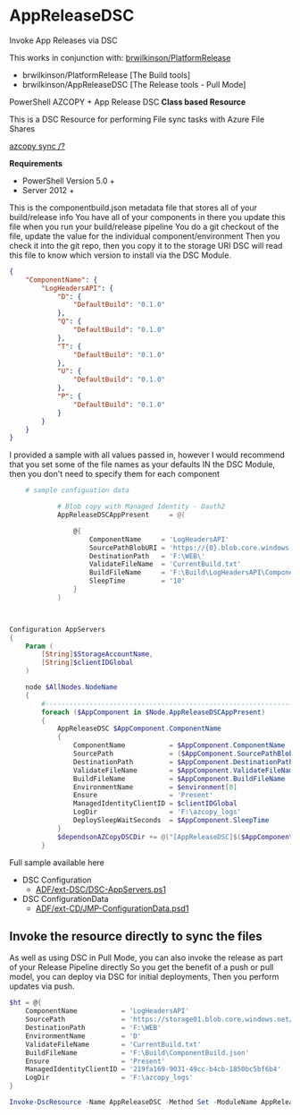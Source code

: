 # AppReleaseDSC
Invoke App Releases via DSC

This works in conjunction with: [brwilkinson/PlatformRelease](https://github.com/brwilkinson/PlatformRelease)
- brwilkinson/PlatformRelease [The Build tools]
- brwilkinson/AppReleaseDSC   [The Release tools - Pull Mode]

PowerShell AZCOPY + App Release DSC __Class based Resource__

This is a DSC Resource for performing File sync tasks with Azure File Shares

[azcopy sync /?](https://docs.microsoft.com/en-us/azure/storage/common/storage-ref-azcopy-sync)

__Requirements__
* PowerShell Version 5.0 +
* Server 2012 +

This is the componentbuild.json metadata file that stores all of your build/release info
You have all of your components in there you update this file when you run your build/release pipeline
You do a git checkout of the file, update the value for the individual component/environment
Then you check it into the git repo, then you copy it to the storage URI
DSC will read this file to know which version to install via the DSC Module.

```json
{
    "ComponentName": {
        "LogHeadersAPI": {
            "D": {
                "DefaultBuild": "0.1.0"
            },
            "Q": {
                "DefaultBuild": "0.1.0"
            },
            "T": {
                "DefaultBuild": "0.1.0"
            },
            "U": {
                "DefaultBuild": "0.1.0"
            },
            "P": {
                "DefaultBuild": "0.1.0"
            }
        }
    }
}
```

I provided a sample with all values passed in, however I would recommend that you set some of the file names as your defaults 
IN the DSC Module, then you don't need to specify them for each component

```powershell
    # sample configuation data

            # Blob copy with Managed Identity - Oauth2
            AppReleaseDSCAppPresent     = @(

                @{
                    ComponentName     = 'LogHeadersAPI'
                    SourcePathBlobURI = 'https://{0}.blob.core.windows.net/builds/'
                    DestinationPath   = 'F:\WEB\'
                    ValidateFileName  = 'CurrentBuild.txt'
                    BuildFileName     = 'F:\Build\LogHeadersAPI\ComponentBuild.json'
                    SleepTime         = '10'
                }
            )
```


```powershell


Configuration AppServers
{
    Param (
        [String]$StorageAccountName,
        [String]$clientIDGlobal
    )

    node $AllNodes.NodeName
    {
        #-------------------------------------------------------------------
        foreach ($AppComponent in $Node.AppReleaseDSCAppPresent)
        {
            AppReleaseDSC $AppComponent.ComponentName
            {
                ComponentName           = $AppComponent.ComponentName
                SourcePath              = ($AppComponent.SourcePathBlobURI -f $StorageAccountName)
                DestinationPath         = $AppComponent.DestinationPath
                ValidateFileName        = $AppComponent.ValidateFileName
                BuildFileName           = $AppComponent.BuildFileName
                EnvironmentName         = $environment[0]
                Ensure                  = 'Present'
                ManagedIdentityClientID = $clientIDGlobal
                LogDir                  = 'F:\azcopy_logs'
                DeploySleepWaitSeconds  = $AppComponent.SleepTime
            }
            $dependsonAZCopyDSCDir += @("[AppReleaseDSC]$($AppComponent.ComponentName)")
        }
```

Full sample available here

- DSC Configuration
    - [ADF/ext-DSC/DSC-AppServers.ps1](https://github.com/brwilkinson/AzureDeploymentFramework/blob/main/ADF/ext-DSC/DSC-AppServers.ps1#L448)
- DSC ConfigurationData
    - [ADF/ext-CD/JMP-ConfigurationData.psd1](https://github.com/brwilkinson/AzureDeploymentFramework/blob/main/ADF/ext-CD/API-ConfigurationData.psd1#L182)

## Invoke the resource directly to sync the files

As well as using DSC in Pull Mode, you can also invoke the release as part of your Release Pipeline directly
So you get the benefit of a push or pull model, you can deploy via DSC for initial deployments,
Then you perform updates  via push.


```powershell
$ht = @{
    ComponentName           = 'LogHeadersAPI'
    SourcePath              = 'https://storage01.blob.core.windows.net/builds/'
    DestinationPath         = 'F:\WEB'
    EnvironmentName         = 'D'
    ValidateFileName        = 'CurrentBuild.txt'
    BuildFileName           = 'F:\Build\ComponentBuild.json'
    Ensure                  = 'Present'
    ManagedIdentityClientID = '219fa169-9031-49cc-b4cb-1850bc5bf6b4'
    LogDir                  = 'F:\azcopy_logs'
}

Invoke-DscResource -Name AppReleaseDSC -Method Set -ModuleName AppReleaseDSC -Property $ht -Verbose
